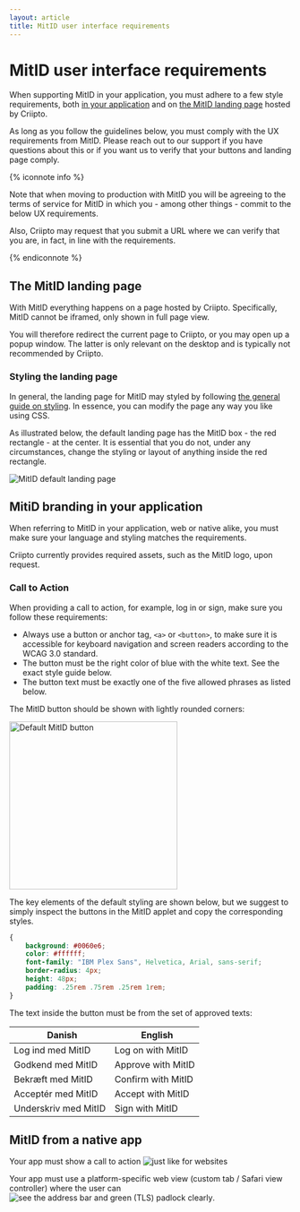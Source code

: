 ```yaml
---
layout: article
title: MitID user interface requirements
---
```



# MitID user interface requirements

When supporting MitID in your application, you must adhere to a few style requirements, both [in your application](#yourapp) 
and on [the MitID landing page](#landingpage) hosted by Criipto.  

As long as you follow the guidelines below, you must comply with the UX requirements from MitID. Please reach out to our support if you have questions about this or if you want us to verify that your buttons and landing page comply.

{% iconnote info %}

Note that when moving to production with MitID you will be agreeing to the terms of service for MitID in which you - among other things - commit to the below UX requirements.

Also, Criipto may request that you submit a URL where we can verify that you are, in fact, in line with the requirements.

{% endiconnote %}

<a name="yourapp"></a>

## The MitID landing page

With MitID everything happens on a page hosted by Criipto. Specifically, MitID cannot be iframed, only shown in full page view.

You will therefore redirect the current page to Criipto, or you may open up a popup window. The latter is only relevant on the desktop and is typically not recommended by Criipto.

### Styling the landing page

In general, the landing page for MitID may styled by following [the general guide on styling](/how-to/apply-custom-styling). In essence, you can modify the page any way you like using CSS.

As illustrated below, the default landing page has the MitID box - the red rectangle - at the center. 
It is essential that you do not, under any circumstances, change the styling or layout of anything inside the red rectangle.

![MitID default landing page](/images/mitid-landing-page.png)

<a name="yourapp"></a>

## MitiD branding in your application

When referring to MitID in your application, web or native alike, you must make sure your language and styling matches 
the requirements.

Criipto currently provides required assets, such as the MitID logo, upon request. 
### Call to Action

When providing a call to action, for example, log in or sign, make sure you follow these requirements:

- Always use a button or anchor tag, `<a>` or `<button>`, to make sure it is accessible for keyboard
navigation and screen readers according to the WCAG 3.0 standard. 
- The button must be the right color of blue with the white text. See the exact style guide below.
- The button text must be exactly one of the five allowed phrases as listed below.

The MitID button should be shown with lightly rounded corners:

<img src="/images/mitid-rounded.png" alt="Default MitID button" style="width: 300px; box-shadow: none;">

The key elements of the default styling are shown below, but we suggest to simply inspect the buttons in the MitID applet and copy the corresponding styles.

```css
{
    background: #0060e6;
    color: #ffffff;
    font-family: "IBM Plex Sans", Helvetica, Arial, sans-serif;
    border-radius: 4px;
    height: 48px;
    padding: .25rem .75rem .25rem 1rem;
}
```

The text inside the button must be from the set of approved texts:

| &nbsp;&nbsp;**Danish** | &nbsp;&nbsp;**English** |
| --- | --- |
| Log ind med MitID | Log on with MitID |
| Godkend med MitID | Approve with MitID |
| Bekræft med MitID | Confirm with MitID |
| Acceptér med MitID | Accept with MitID |
| Underskriv med MitID | Sign with MitID |

## MitID from a native app
Your app must show a call to action ![just like for websites](/images/mitid-button-in-native-app.png)

Your app must use a platform-specific web view (custom tab / Safari view controller) where the user can ![see the address bar and green (TLS) padlock clearly](/images/mitid-native-app-browser-with-address-visible.png).


